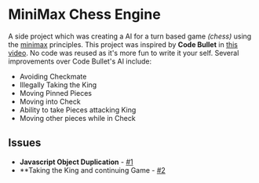 # MiniMax Chess Engine

A side project which was creating a AI for a turn based game *(chess)* using the [minimax](https://en.wikipedia.org/wiki/Minimax) principles. This project was inspired by **Code Bullet** in [this video](https://www.youtube.com/watch?v=DZfv0YgLJ2Q). No code was reused as it's more fun to write it your self. Several improvements over Code Bullet's AI include: 
* Avoiding Checkmate
* Illegally Taking the King
* Moving Pinned Pieces
* Moving into Check
* Ability to take Pieces attacking King
* Moving other pieces while in Check

## Issues
* **Javascript Object Duplication** - [#1](/../../issues/1)
* **Taking the King and continuing Game - [#2](/../../issues/2)
